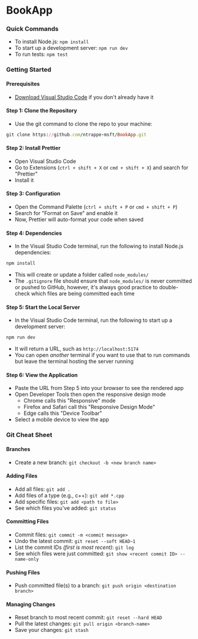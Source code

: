 # BookApp

### Quick Commands

- To install Node.js: `npm install`
- To start up a development server: `npm run dev`
- To run tests: `npm test`

### Getting Started

#### Prerequisites

- [Download Visual Studio Code](https://code.visualstudio.com/download) if you don't already have it

#### Step 1: Clone the Repository

- Use the git command to clone the repo to your machine:

```ruby
git clone https://github.com/ntrappe-msft/BookApp.git
```

#### Step 2: Install Prettier

- Open Visual Studio Code
- Go to Extensions (`ctrl + shift + X` or `cmd + shift + X`) and search for "Prettier"
- Install it

#### Step 3: Configuration

- Open the Command Palette (`ctrl + shift + P` or `cmd + shift + P`)
- Search for "Format on Save" and enable it
- Now, Prettier will auto-format your code when saved

#### Step 4: Dependencies

- In the Visual Studio Code terminal, run the following to install Node.js dependencies:

```ruby
npm install
```

- This will create or update a folder called `node_modules/`
- The `.gitignore` file should ensure that `node_modules/` is never committed or pushed to GitHub, however, it's always good practice to double-check which files are being committed each time

#### Step 5: Start the Local Server

- In the Visual Studio Code terminal, run the following to start up a development server:

```ruby
npm run dev
```

- It will return a URL, such as `http://localhost:5174`
- You can open _another_ terminal if you want to use that to run commands but leave the terminal hosting the server running

#### Step 6: View the Application

- Paste the URL from Step 5 into your browser to see the rendered app
- Open Developer Tools then open the responsive design mode
  - Chrome calls this "Responsive" mode
  - Firefox and Safari call this "Responsive Design Mode"
  - Edge calls this "Device Toolbar"
- Select a mobile device to view the app

### Git Cheat Sheet

#### Branches

- Create a new branch: `git checkout -b <new branch name>`

#### Adding Files

- Add all files: `git add .`
- Add files of a type (e.g., c++): `git add *.cpp`
- Add specific files: `git add <path to file>`
- See which files you've added: `git status`

#### Committing Files

- Commit files: `git commit -m <commit message>`
- Undo the latest commit: `git reset --soft HEAD~1`
- List the commit IDs _(first is most recent)_: `git log`
- See which files were just committed: `git show <recent commit ID> --name-only`

#### Pushing Files

- Push committed file(s) to a branch: `git push origin <destination branch>`

#### Managing Changes

- Reset branch to most recent commit: `git reset --hard HEAD`
- Pull the latest changes: `git pull origin <branch-name>`
- Save your changes: `git stash`
